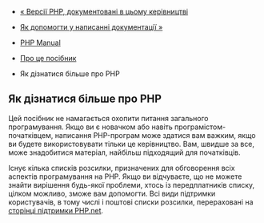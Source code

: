 - [« Версії PHP, документовані в цьому керівництві](about.phpversions.md)
- [Як допомогти у написанні документації »](about.howtohelp.md)

- [PHP Manual](index.md)
- [Про це посібник](about.md)
- Як дізнатися більше про PHP

## Як дізнатися більше про PHP

Цей посібник не намагається охопити питання загального програмування.
Якщо ви є новачком або навіть програмістом-початківцем, написання
PHP-програм може здатися вам важким, якщо ви будете використовувати
тільки це керівництво. Вам, швидше за все, може знадобитися матеріал,
найбільш підходящий для початківців.

Існує кілька списків розсилки, призначених для обговорення
всіх аспектів програмування на PHP. Якщо ви відчуваєте, що не можете
знайти вирішення будь-якої проблеми, хтось із передплатників списку,
цілком можливо, зможе вам допомогти. Всі види підтримки користувачів,
в тому числі і поштові списки розсилки, перераховані на [сторінці підтримки PHP.net](https://www.php.net/support.php).
